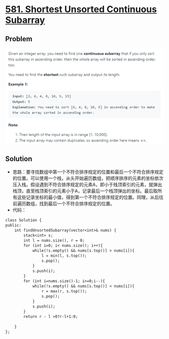 # [581. Shortest Unsorted Continuous Subarray](https://leetcode.com/problems/shortest-unsorted-continuous-subarray/)

## Problem

![image-20200823183132904](pic/image-20200823183132904.png)
## Solution
* 思路：要寻找数组中第一个不符合排序规定的位置和最后一个不符合排序规定的位置。可以使用一个栈，从头开始遍历数组，把顺序排序的元素的坐标依次压入栈。假设遇到不符合排序规定的元素A，即小于栈顶索引的元素，就弹出栈顶，直至栈顶索引的元素小于A，记录最后一个栈顶弹出的坐标。最后取所有这些记录坐标的最小值，得到第一个不符合排序规定的位置。同理，从后往前遍历数组，找到最后一个不符合排序规定的位置。
* 代码：
```
class Solution {
public:
    int findUnsortedSubarray(vector<int>& nums) {
        stack<int> s;
        int l = nums.size(), r = 0;
        for (int i=0; i< nums.size(); i++){
            while(!s.empty() && nums[s.top()] > nums[i]){
                l = min(l, s.top());
                s.pop();
            }
            s.push(i);
        }
        for (int i=nums.size()-1; i>=0;i--){
            while(!s.empty() && nums[s.top()] < nums[i]){
                r = max(r, s.top());
                s.pop();
            }
            s.push(i);
        }
        return r - l >0?r-l+1:0;
        
    }
};
```